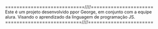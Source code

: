 ============================////======================  
Este é um projeto desenvolvido ppor George, em conjunto com a equipe alura.
Visando o aprendizado da linguagem de programação JS.
===========================////=======================
